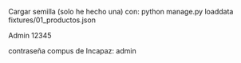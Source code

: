 Cargar semilla (solo he hecho una) con:
python manage.py loaddata fixtures/01_productos.json

Admin
12345



contraseña compus de Incapaz: admin
